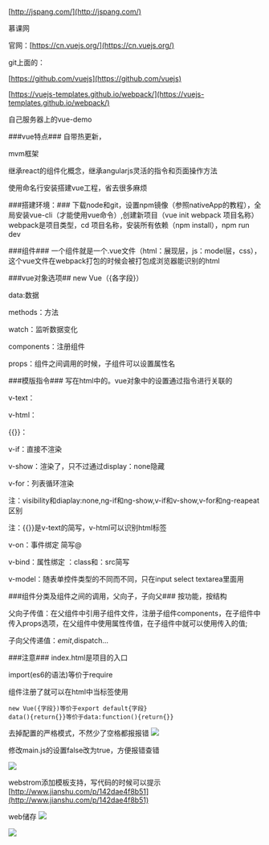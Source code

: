 [http://jspang.com/](http://jspang.com/)

慕课网

官网：[https://cn.vuejs.org/](https://cn.vuejs.org/)

git上面的：

[https://github.com/vuejs](https://github.com/vuejs)

[https://vuejs-templates.github.io/webpack/](https://vuejs-templates.github.io/webpack/)

自己服务器上的vue-demo

###vue特点###
自带热更新，

mvm框架

继承react的组件化概念，继承angularjs灵活的指令和页面操作方法

使用命名行安装搭建vue工程，省去很多麻烦

###搭建环境：###
下载node和git，设置npm镜像（参照nativeApp的教程），全局安装vue-cli（才能使用vue命令）,创建新项目（vue init webpack 项目名称）webpack是项目类型，cd 项目名称，安装所有依赖（npm install），npm run dev

###组件###
一个组件就是一个.vue文件（html：展现层，js：model层，css），这个vue文件在webpack打包的时候会被打包成浏览器能识别的html

###vue对象选项##
new Vue（{各字段}）

data:数据

methods：方法

watch：监听数据变化

components：注册组件

props：组件之间调用的时候，子组件可以设置属性名

###模版指令###
写在html中的。vue对象中的设置通过指令进行关联的

v-text：

v-html：

{{}}：

v-if：直接不渲染

v-show：渲染了，只不过通过display：none隐藏

v-for：列表循环渲染

注：visibility和diaplay:none,ng-if和ng-show,v-if和v-show,v-for和ng-reapeat区别

注：{{}}是v-text的简写，v-html可以识别html标签

v-on：事件绑定 简写@

v-bind：属性绑定 ：class和：src简写

v-model：随表单控件类型的不同而不同，只在input select textarea里面用

###组件分类及组件之间的调用，父向子，子向父###
按功能，按结构

父向子传值：在父组件中引用子组件文件，注册子组件components，在子组件中传入props选项，在父组件中使用属性传值，在子组件中就可以使用传入的值;

子向父传递值：$emit,$dispatch...

###注意###
index.html是项目的入口

import(es6的语法)等价于require

组件注册了就可以在html中当标签使用

    new Vue({字段})等价于export default{字段}
    data(){return{}}等价于data:function(){return{}}

去掉配置的严格模式，不然少了空格都报报错
![](https://i.imgur.com/X42rTW1.png)

修改main.js的设置false改为true，方便报错查错

![](https://i.imgur.com/zFuVrAQ.png)

webstrom添加模板支持，写代码的时候可以提示
[http://www.jianshu.com/p/142dae4f8b51](http://www.jianshu.com/p/142dae4f8b51)

web储存
![](https://i.imgur.com/kDhsOZQ.png)

![](https://i.imgur.com/pr1hY4w.png)


